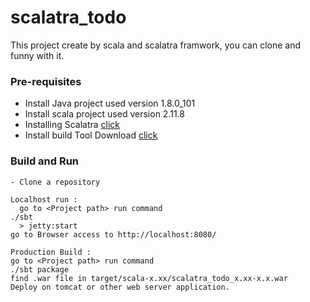 # scalatra_todo
   This project create by scala and scalatra framwork, you can clone and funny with it.
   
 
### Pre-requisites                                                                                                             
   - Install Java  project used version 1.8.0_101                                                                             
   - Install scala project used version 2.11.8                                                                               
   - Installing Scalatra <a href="http://www.scalatra.org/getting-started/installation.html">click</a>                       
   - Install build Tool Download <a href="http://www.scala-sbt.org/index.html">click</a> 
   
### Build and Run
    - Clone a repository
    
    Localhost run :                                                                                                           
      go to <Project path> run command                                                                                               ./sbt                                                                                                                   
      > jetty:start                                                                                                           
    go to Browser access to http://localhost:8080/
   
    Production Build :
    go to <Project path> run command
    ./sbt package
    find .war file in target/scala-x.xx/scalatra_todo_x.xx-x.x.war
    Deploy on tomcat or other web server application.

